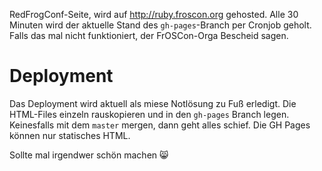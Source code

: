 
RedFrogConf-Seite, wird auf http://ruby.froscon.org gehosted. Alle 30 Minuten wird der aktuelle Stand des ``gh-pages``-Branch per Cronjob geholt. Falls das mal nicht funktioniert, der FrOSCon-Orga Bescheid sagen.

# Deployment

Das Deployment wird aktuell als miese Notlösung zu Fuß erledigt. Die HTML-Files einzeln rauskopieren und in den ``gh-pages`` Branch legen.
Keinesfalls mit dem ``master`` mergen, dann geht alles schief. Die GH Pages können nur statisches HTML.

Sollte mal irgendwer schön machen :smile_cat: 
